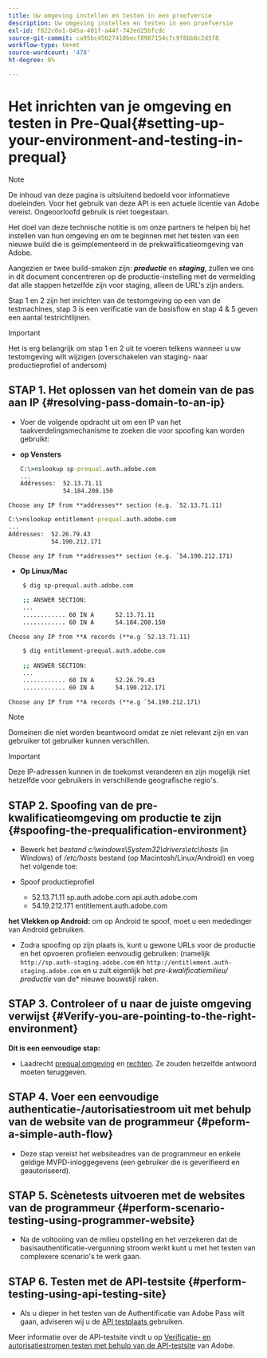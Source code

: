 ```yaml
---
title: Uw omgeving instellen en testen in een proefversie
description: Uw omgeving instellen en testen in een proefversie
exl-id: f822c0a1-045a-401f-a44f-742ed25bfcdc
source-git-commit: ca95bc45027410becf8987154c7c9f8bb8c2d5f8
workflow-type: tm+mt
source-wordcount: '478'
ht-degree: 0%

---
```


# Het inrichten van je omgeving en testen in Pre-Qual{#setting-up-your-environment-and-testing-in-prequal}

>[!NOTE]
>
>De inhoud van deze pagina is uitsluitend bedoeld voor informatieve doeleinden. Voor het gebruik van deze API is een actuele licentie van Adobe vereist. Ongeoorloofd gebruik is niet toegestaan.

Het doel van deze technische notitie is om onze partners te helpen bij het instellen van hun omgeving en om te beginnen met het testen van een nieuwe build die is geïmplementeerd in de prekwalificatieomgeving van Adobe.

Aangezien er twee build-smaken zijn: ***productie*** en ***staging***, zullen we ons in dit document concentreren op de productie-instelling met de vermelding dat alle stappen hetzelfde zijn voor staging, alleen de URL&#39;s zijn anders.

Stap 1 en 2 zijn het inrichten van de testomgeving op een van de testmachines, stap 3 is een verificatie van de basisflow en stap 4 &amp; 5 geven een aantal testrichtlijnen.

>[!IMPORTANT]
>
> Het is erg belangrijk om stap 1 en 2 uit te voeren telkens wanneer u uw testomgeving wilt wijzigen (overschakelen van staging- naar productieprofiel of andersom)


## STAP 1. Het oplossen van het domein van de pas aan IP {#resolving-pass-domain-to-an-ip}

* Voer de volgende opdracht uit om een IP van het taakverdelingsmechanisme te zoeken die voor spoofing kan worden gebruikt:

* **op Vensters**

  ```cmd
  C:\>nslookup sp-prequal.auth.adobe.com
  ...
  Addresses:  52.13.71.11
              54.184.208.150
  ```

```Choose any IP from **addresses** section (e.g. `52.13.71.11)```

```cmd
C:\>nslookup entitlement-prequal.auth.adobe.com 
...
Addresses:  52.26.79.43
            54.190.212.171
```

```Choose any IP from **addresses** section (e.g. `54.190.212.171)```


* **Op Linux/Mac**

```sh
    $ dig sp-prequal.auth.adobe.com
    
    ;; ANSWER SECTION:
    ...
    ............ 60 IN A      52.13.71.11
    ............ 60 IN A      54.184.208.150
```

```Choose any IP from **A records (**e.g `52.13.71.11)```

```sh
    $ dig entitlement-prequal.auth.adobe.com
    
    ;; ANSWER SECTION:
    ...
    ............ 60 IN A      52.26.79.43
    ............ 60 IN A      54.190.212.171
```

```Choose any IP from **A records (**e.g `54.190.212.171)```

>[!NOTE]
>
>Domeinen die niet worden beantwoord omdat ze niet relevant zijn en van gebruiker tot gebruiker kunnen verschillen.

>[!IMPORTANT]
>
> Deze IP-adressen kunnen in de toekomst veranderen en zijn mogelijk niet hetzelfde voor gebruikers in verschillende geografische regio&#39;s.


## STAP 2.  Spoofing van de pre-kwalificatieomgeving om productie te zijn {#spoofing-the-prequalification-environment}

* Bewerk het *bestand c:\\windows\\System32\\drivers\\etc\\hosts* (in Windows) of */etc/hosts* bestand (op Macintosh/Linux/Android) en voeg het volgende toe:

* Spoof productieprofiel
   * 52.13.71.11 sp.auth.adobe.com api.auth.adobe.com
   * 54.19.212.171 entitlement.auth.adobe.com

**het Vlekken op Android:** om op Android te spoof, moet u een mededinger van Android gebruiken.

* Zodra spoofing op zijn plaats is, kunt u gewone URLs voor de productie en het opvoeren profielen eenvoudig gebruiken: (namelijk `http://sp.auth-staging.adobe.com` en `http://entitlement.auth-staging.adobe.com` en u zult eigenlijk het *pre-kwalificatiemilieu/ productie* van de* nieuwe bouwstijl raken.


## STAP 3.  Controleer of u naar de juiste omgeving verwijst {#Verify-you-are-pointing-to-the-right-environment}

**Dit is een eenvoudige stap:**

* Laadrecht [prequal omgeving](https://entitlement-prequal.auth.adobe.com/environment.html) en [rechten](https://entitlement.auth.adobe.com/environment.html). Ze zouden hetzelfde antwoord moeten teruggeven.


## STAP 4.  Voer een eenvoudige authenticatie-/autorisatiestroom uit met behulp van de website van de programmeur {#peform-a-simple-auth-flow}

* Deze stap vereist het websiteadres van de programmeur en enkele geldige MVPD-inloggegevens (een gebruiker die is geverifieerd en geautoriseerd).

## STAP 5.  Scènetests uitvoeren met de websites van de programmeur {#perform-scenario-testing-using-programmer-website}

* Na de voltooiing van de milieu opstelling en het verzekeren dat de basisauthentificatie-vergunning stroom werkt kunt u met het testen van complexere scenario&#39;s te werk gaan.


## STAP 6.  Testen met de API-testsite {#perform-testing-using-api-testing-site}

* Als u dieper in het testen van de Authentificatie van Adobe Pass wilt gaan, adviseren wij u de [ API testplaats ](http://entitlement-prequal.auth.adobe.com/apitest/api.html) gebruiken.

Meer informatie over de API-testsite vindt u op [Verificatie- en autorisatiestromen testen met behulp van de API-testsite](/help/authentication/integration-guide-programmers/legacy/notes-technical/test-authn-authz-flows-using-adobes-api-test-site.md) van Adobe.
